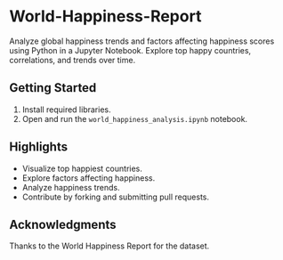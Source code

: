 # World-Happiness-Report

Analyze global happiness trends and factors affecting happiness scores using Python in a Jupyter Notebook. Explore top happy countries, correlations, and trends over time.

## Getting Started

1. Install required libraries.
2. Open and run the `world_happiness_analysis.ipynb` notebook.


## Highlights

- Visualize top happiest countries.
- Explore factors affecting happiness.
- Analyze happiness trends.
- Contribute by forking and submitting pull requests.

## Acknowledgments

Thanks to the World Happiness Report for the dataset.
